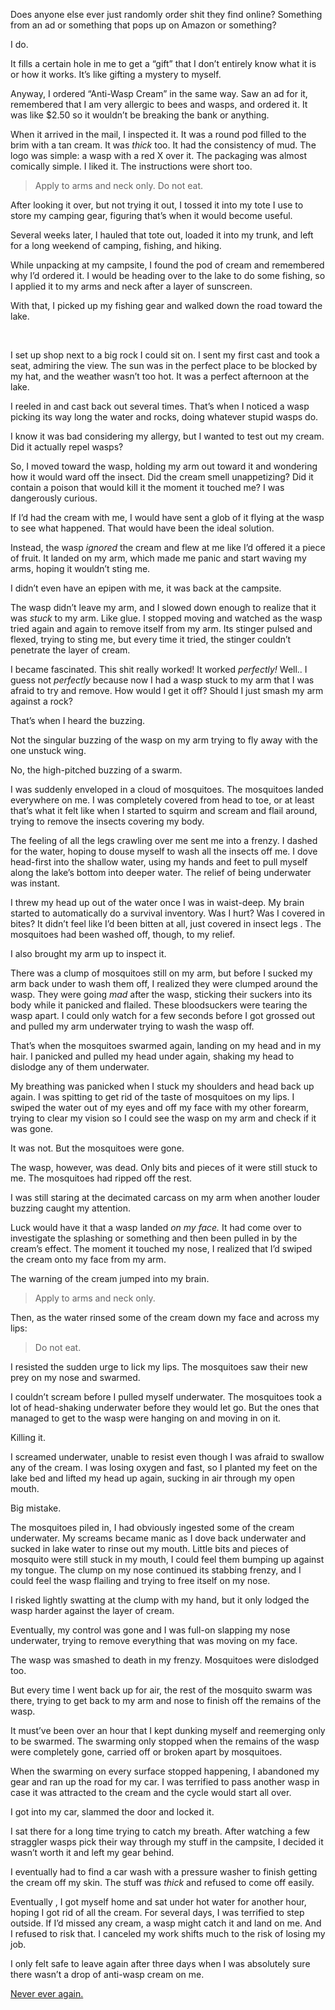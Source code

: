 Does anyone else ever just randomly order shit they find online? Something from an ad or something that pops up on Amazon or something?

I do.

It fills a certain hole in me to get a “gift” that I don’t entirely know what it is or how it works. It’s like gifting a mystery to myself.

Anyway, I ordered “Anti-Wasp Cream” in the same way. Saw an ad for it, remembered that I am very allergic to bees and wasps, and ordered it. It was like $2.50 so it wouldn’t be breaking the bank or anything. 

When it arrived in the mail, I inspected it. It was a round pod filled to the brim with a tan cream. It was *thick* too. It had the consistency of mud. The logo was simple: a wasp with a red X over it. The packaging was almost comically simple. I liked it. The instructions were short too. 

> Apply to arms and neck only. Do not eat.

After looking it over, but not trying it out, I tossed it into my tote I use to store my camping gear, figuring that’s when it would become useful.

Several weeks later, I hauled that tote out, loaded it into my trunk, and left for a long weekend of camping, fishing, and hiking.

While unpacking at my campsite, I found the pod of cream and remembered why I’d ordered it. I would be heading over to the lake to do some fishing, so I applied it to my arms and neck after a layer of sunscreen.

With that, I picked up my fishing gear and walked down the road toward the lake.

&nbsp;

I set up shop next to a big rock I could sit on. I sent my first cast and took a seat, admiring the view. The sun was in the perfect place to be blocked by my hat, and the weather wasn’t too hot. It was a perfect afternoon at the lake.

I reeled in and cast back out several times. That’s when I noticed a wasp picking its way long the water and rocks, doing whatever stupid wasps do.

I know it was bad considering my allergy, but I wanted to test out my cream. Did it actually repel wasps?

So, I moved toward the wasp, holding my arm out toward it and wondering how it would ward off the insect. Did the cream smell unappetizing? Did it contain a poison that would kill it the moment it touched me? I was dangerously curious.

If I’d had the cream with me, I would have sent a glob of it flying at the wasp to see what happened. That would have been the ideal solution.

Instead, the wasp *ignored* the cream and flew at me like I’d offered it a piece of fruit. It landed on my arm, which made me panic and start waving my arms, hoping it wouldn’t sting me.

I didn’t even have an epipen with me, it was back at the campsite.

The wasp didn’t leave my arm, and I slowed down enough to realize that it was *stuck* to my arm. Like glue. I stopped moving and watched as the wasp tried again and again to remove itself from my arm. Its stinger pulsed and flexed, trying to sting me, but every time it tried, the stinger couldn’t penetrate the layer of cream.

I became fascinated. This shit really worked! It worked *perfectly!* Well.. I guess not *perfectly* because now I had a wasp stuck to my arm that I was afraid to try and remove. How would I get it off? Should I just smash my arm against a rock?

That’s when I heard the buzzing.

Not the singular buzzing of the wasp on my arm trying to fly away with the one unstuck wing.

No, the high-pitched buzzing of a swarm.

I was suddenly enveloped in a cloud of mosquitoes. The mosquitoes landed everywhere on me. I was completely covered from head to toe, or at least that’s what it felt like when I started to squirm and scream and flail around, trying to remove the insects covering my body.

The feeling of all the legs crawling over me sent me into a frenzy. I dashed for the water, hoping to douse myself to wash all the insects off me. I dove head-first into the shallow water, using my hands and feet to pull myself along the lake’s bottom into deeper water. The relief of being underwater was instant.

I threw my head up out of the water once I was in waist-deep. My brain started to automatically do a survival inventory. Was I hurt? Was I covered in bites? It didn’t feel like I’d been bitten at all, just covered in insect legs . The mosquitoes had been washed off, though, to my relief.

I also brought my arm up to inspect it.

There was a clump of mosquitoes still on my arm, but before I sucked my arm back under to wash them off, I realized they were clumped around the wasp. They were going *mad* after the wasp, sticking their suckers into its body while it panicked and flailed. These bloodsuckers were tearing the wasp apart. I could only watch for a few seconds before I got grossed out and pulled my arm underwater trying to wash the wasp off.

That’s when the mosquitoes swarmed again, landing on my head and in my hair. I panicked and pulled my head under again, shaking my head to dislodge any of them underwater.

My breathing was panicked when I stuck my shoulders and head back up again. I was spitting to get rid of the taste of mosquitoes on my lips. I swiped the water out of my eyes and off my face with my other forearm, trying to clear my vision so I could see the wasp on my arm and check if it was gone.

It was not. But the mosquitoes were gone.

The wasp, however, was dead. Only bits and pieces of it were still stuck to me. The mosquitoes had ripped off the rest.

I was still staring at the decimated carcass on my arm when another louder buzzing caught my attention.

Luck would have it that a wasp landed *on my face.* It had come over to investigate the splashing or something and then been pulled in by the cream’s effect. The moment it touched my nose, I realized that I’d swiped the cream onto my face from my arm.

The warning of the cream jumped into my brain.

> Apply to arms and neck only.

Then, as the water rinsed some of the cream down my face and across my lips:

> Do not eat.

I resisted the sudden urge to lick my lips. The mosquitoes saw their new prey on my nose and swarmed.

I couldn’t scream before I pulled myself underwater. The mosquitoes took a lot of head-shaking underwater before they would let go. But the ones that managed to get to the wasp were hanging on and moving in on it.

Killing it.

I screamed underwater, unable to resist even though I was afraid to swallow any of the cream. I was losing oxygen and fast, so I planted my feet on the lake bed and lifted my head up again, sucking in air through my open mouth. 

Big mistake.

The mosquitoes piled in, I had obviously ingested some of the cream underwater. My screams became manic as I dove back underwater and sucked in lake water to rinse out my mouth. Little bits and pieces of mosquito were still stuck in my mouth, I could feel them bumping up against my tongue. The clump on my nose continued its stabbing frenzy, and I could feel the wasp flailing and trying to free itself on my nose.

I risked lightly swatting at the clump with my hand, but it only lodged the wasp harder against the layer of cream.

Eventually, my control was gone and I was full-on slapping my nose underwater, trying to remove everything that was moving on my face.

The wasp was smashed to death in my frenzy. Mosquitoes were dislodged too.

But every time I went back up for air, the rest of the mosquito swarm was there, trying to get back to my arm and nose to finish off the remains of the wasp.

It must’ve been over an hour that I kept dunking myself and reemerging only to be swarmed. The swarming only stopped when the remains of the wasp were completely gone, carried off or broken apart by mosquitoes.

When the swarming on every surface stopped happening, I abandoned my gear and ran up the road for my car. I was terrified to pass another wasp in case it was attracted to the cream and the cycle would start all over.

I got into my car, slammed the door and locked it.

I sat there for a long time trying to catch my breath. After watching a few straggler wasps pick their way through my stuff in the campsite, I decided it wasn’t worth it and left my gear behind.

I eventually had to find a car wash with a pressure washer to finish getting the cream off my skin. The stuff was *thick* and refused to come off easily.

Eventually , I got myself home and sat under hot water for another hour, hoping I got rid of all the cream. For several days, I was terrified to step outside. If I’d missed any cream, a wasp might catch it and land on me. And I refused to risk that. I canceled my work shifts much to the risk of losing my job.

I only felt safe to leave again after three days when I was absolutely sure there wasn’t a drop of anti-wasp cream on me.

[Never ever again.](https://www.reddit.com/r/harrisonprince/)